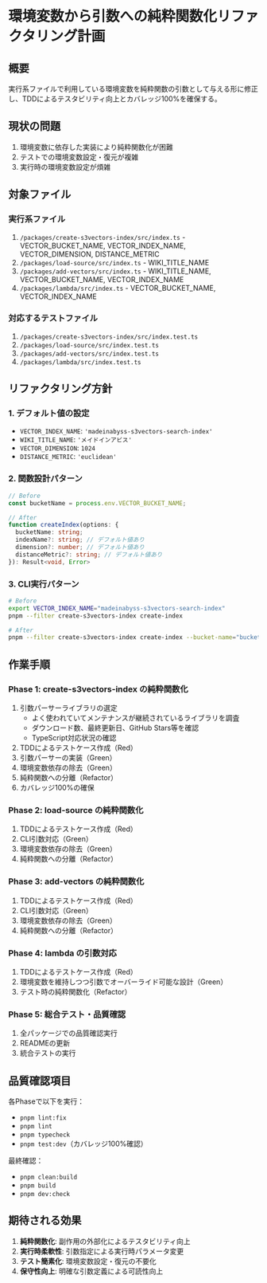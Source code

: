 # 環境変数から引数への純粋関数化リファクタリング計画

## 概要

実行系ファイルで利用している環境変数を純粋関数の引数として与える形に修正し、TDDによるテスタビリティ向上とカバレッジ100%を確保する。

## 現状の問題

1. 環境変数に依存した実装により純粋関数化が困難
2. テストでの環境変数設定・復元が複雑
3. 実行時の環境変数設定が煩雑

## 対象ファイル

### 実行系ファイル

1. `/packages/create-s3vectors-index/src/index.ts` - VECTOR_BUCKET_NAME, VECTOR_INDEX_NAME, VECTOR_DIMENSION, DISTANCE_METRIC
2. `/packages/load-source/src/index.ts` - WIKI_TITLE_NAME
3. `/packages/add-vectors/src/index.ts` - WIKI_TITLE_NAME, VECTOR_BUCKET_NAME, VECTOR_INDEX_NAME
4. `/packages/lambda/src/index.ts` - VECTOR_BUCKET_NAME, VECTOR_INDEX_NAME

### 対応するテストファイル

1. `/packages/create-s3vectors-index/src/index.test.ts`
2. `/packages/load-source/src/index.test.ts`
3. `/packages/add-vectors/src/index.test.ts`
4. `/packages/lambda/src/index.test.ts`

## リファクタリング方針

### 1. デフォルト値の設定

- `VECTOR_INDEX_NAME`: `'madeinabyss-s3vectors-search-index'`
- `WIKI_TITLE_NAME`: `'メイドインアビス'`
- `VECTOR_DIMENSION`: `1024`
- `DISTANCE_METRIC`: `'euclidean'`

### 2. 関数設計パターン

```typescript
// Before
const bucketName = process.env.VECTOR_BUCKET_NAME;

// After
function createIndex(options: {
  bucketName: string;
  indexName?: string; // デフォルト値あり
  dimension?: number; // デフォルト値あり
  distanceMetric?: string; // デフォルト値あり
}): Result<void, Error>
```

### 3. CLI実行パターン

```bash
# Before
export VECTOR_INDEX_NAME="madeinabyss-s3vectors-search-index"
pnpm --filter create-s3vectors-index create-index

# After
pnpm --filter create-s3vectors-index create-index --bucket-name="bucket" --index-name="madeinabyss-s3vectors-search-index"
```

## 作業手順

### Phase 1: create-s3vectors-index の純粋関数化

1. 引数パーサーライブラリの選定
   - よく使われていてメンテナンスが継続されているライブラリを調査
   - ダウンロード数、最終更新日、GitHub Stars等を確認
   - TypeScript対応状況の確認
2. TDDによるテストケース作成（Red）
3. 引数パーサーの実装（Green）
4. 環境変数依存の除去（Green）
5. 純粋関数への分離（Refactor）
6. カバレッジ100%の確保

### Phase 2: load-source の純粋関数化

1. TDDによるテストケース作成（Red）
2. CLI引数対応（Green）
3. 環境変数依存の除去（Green）
4. 純粋関数への分離（Refactor）

### Phase 3: add-vectors の純粋関数化

1. TDDによるテストケース作成（Red）
2. CLI引数対応（Green）
3. 環境変数依存の除去（Green）
4. 純粋関数への分離（Refactor）

### Phase 4: lambda の引数対応

1. TDDによるテストケース作成（Red）
2. 環境変数を維持しつつ引数でオーバーライド可能な設計（Green）
3. テスト時の純粋関数化（Refactor）

### Phase 5: 総合テスト・品質確認

1. 全パッケージでの品質確認実行
2. READMEの更新
3. 統合テストの実行

## 品質確認項目

各Phaseで以下を実行：

- `pnpm lint:fix`
- `pnpm lint`
- `pnpm typecheck`
- `pnpm test:dev`（カバレッジ100%確認）

最終確認：

- `pnpm clean:build`
- `pnpm build`
- `pnpm dev:check`

## 期待される効果

1. **純粋関数化**: 副作用の外部化によるテスタビリティ向上
2. **実行時柔軟性**: 引数指定による実行時パラメータ変更
3. **テスト簡素化**: 環境変数設定・復元の不要化
4. **保守性向上**: 明確な引数定義による可読性向上
